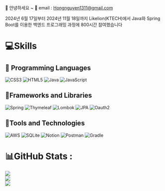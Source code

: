 👋 안녕하세요 ~
📨 email : Hongnguyen1311@gmail.com

2024년 6월 17일부터 2024년 11월 18일까지 Likelion(KTECH)에서 Java와 Spring Boot를 이용한 백엔드 프로그래밍 과정에 800시간 참여했습니다  

# 💻Skills

## 🔨 Programming Languages

![CSS3](https://img.shields.io/badge/css3-%231572B6.svg?style=flat&logo=css3&logoColor=white) ![HTML5](https://img.shields.io/badge/html5-%23E34F26.svg?style=flat&logo=html5&logoColor=white) ![Java](https://img.shields.io/badge/java-%23ED8B00.svg?style=flat&logo=java&logoColor=white) ![JavaScript](https://img.shields.io/badge/javascript-%23323330.svg?style=flat&logo=javascript&logoColor=%23F7DF1E)

## 🔨Frameworks and Libraries

![Spring](https://img.shields.io/badge/spring-%236DB33F.svg?style=flat&logo=spring&logoColor=white) ![Thymeleaf](https://img.shields.io/badge/Thymeleaf-%23005C0F.svg?style=flat&logo=Thymeleaf&logoColor=white) ![Lombok](https://img.shields.io/badge/Lombok-%23FF5733.svg?style=flat&logo=Lombok&logoColor=white)
![JPA](https://img.shields.io/badge/JPA-%2326A69A.svg?style=flat&logo=Java&logoColor=white)
![Oauth2](https://img.shields.io/badge/Oauth2-%23FF5733.svg?style=flat&logo=Oauth2&logoColor=white)

## 🔨Tools and Technologies

![AWS](https://img.shields.io/badge/AWS-%23FF9900.svg?style=flat&logo=amazon-aws&logoColor=white) ![SQLite](https://img.shields.io/badge/sqlite-%2307405e.svg?style=flat&logo=sqlite&logoColor=white) ![Notion](https://img.shields.io/badge/Notion-%23000000.svg?style=flat&logo=notion&logoColor=white) ![Postman](https://img.shields.io/badge/Postman-FF6C37?style=flat&logo=postman&logoColor=white) ![Gradle](https://img.shields.io/badge/Gradle-02303A.svg?style=flat&logo=Gradle&logoColor=white)

# 📊GitHub Stats :

![](https://github-readme-stats.vercel.app/api?username=hongnguyen29&theme=radical&hide_border=false&include_all_commits=false&count_private=false)<br/>
![](https://github-readme-streak-stats.herokuapp.com/?user=hongnguyen29&theme=radical&hide_border=false)<br/>
![](https://github-readme-stats.vercel.app/api/top-langs/?username=hongnguyen29&theme=radical&hide_border=false&include_all_commits=false&count_private=false&layout=compact)
